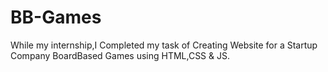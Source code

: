 # BB-Games
While my internship,I Completed my task of Creating Website for a Startup Company BoardBased Games  using HTML,CSS &amp; JS. 
